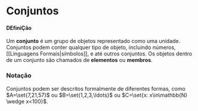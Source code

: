 # Conjuntos
#### DEfiniÇão
Um **conjunto** é um grupo de objetos representado como uma unidade. Conjuntos podem conter qualquer tipo de objeto, incluindo números, [[Linguagens Formais|símbolos]], e até outros conjuntos. Os objetos dentro de um conjunto são chamados de **elementos** ou **membros**.

### Notação
Conjuntos podem ser descritos formalmente de diferentes formas, como $A=\set{7,21,57}$ ou $B=\set{1,2,3,\ldots}$ ou $C=\set{x: x\in\mathbb{N} \wedge x<100}$.